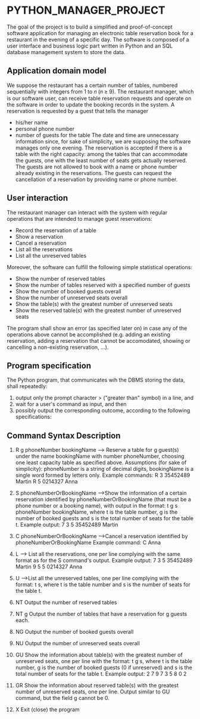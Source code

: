 # PYTHON_MANAGER_PROJECT
The goal of the project is to build a simplified and proof-of-concept software application for managing an electronic table reservation book for a restaurant in the evening of a specific day. The software is composed of a user interface and business logic part written in Python and an SQL database management system to store the data.


##  Application domain model 
We suppose the restaurant has a certain number of tables, numbered sequentially with integers from 1 to 𝑛 (𝑛 ≥ 9). The restaurant manager, which is our software user, can receive table reservation requests and operate on the software in order to update the booking records in the system. A reservation is requested by a guest that tells the manager
- his/her name
- personal phone number
- number of guests for the table
The date and time are unnecessary information since, for sake of simplicity, we are supposing the software manages only one evening. The reservation is accepted if there is a table with the right capacity: among the tables that can accommodate the guests, one with the least number of seats gets actually reserved. The guests are not allowed to book with a name or phone number already existing in the reservations.
The guests can request the cancellation of a reservation by providing name or phone number.

## User interaction
The restaurant manager can interact with the system with regular operations that are
intended to manage guest reservations:
- Record the reservation of a table
- Show a reservation
- Cancel a reservation
- List all the reservations
- List all the unreserved tables

Moreover, the software can fulfill the following simple statistical operations:

- Show the number of reserved tables
- Show the number of tables reserved with a specified number of guests
- Show the number of booked guests overall
- Show the number of unreserved seats overall
- Show the table(s) with the greatest number of unreserved seats
- Show the reserved table(s) with the greatest number of unreserved seats

The program shall show an error (as specified later on) in case any of the operations above cannot be accomplished (e.g. adding an existing reservation, adding a reservation that cannot be accomodated, showing or cancelling a non-existing reservation, …).

## Program specification
The Python program, that communicates wih the DBMS storing the data, shall repeatedly: 
1) output only the prompt character > ("greater than" symbol) in a line, and 
2) wait for a user's command as input, and then 
3) possibly output the corresponding outcome, according to the following specifications:

## Command Syntax Description
1) R g phoneNumber bookingName --> Reserve a table for g guest(s) under the name bookingName with number phoneNumber, choosing one least capacity table as specified above. Assumptions (for sake of simplicity): phoneNumber is a string of decimal digits, bookingName is a single word formed by letters only.
Example commands:
R 3 35452489 Martin
R 5 0214327 Anna

2) S phoneNumberOrBookingName -->Show the information of a certain reservation identified by phoneNumberOrBookingName (that must be a phone number or a booking name), with output in the format: t g s phoneNumber bookingName, where t is the table number, g is the
number of booked guests and s is the total number of seats for the table t.
Example output:
7 3 5 35452489 Martin

3) C phoneNumberOrBookingName -->Cancel a reservation identified by phoneNumberOrBookingName
Example command:
C Anna

4) L --> List all the reservations, one per line complying with the same format as for the S command's output.
Example output:
7 3 5 35452489 Martin
9 5 5 0214327 Anna

5) U -->List all the unreserved tables, one per line complying with the format: t s, where t is the table number and s is the number of seats for the table t.

6) NT Output the number of reserved tables

7) NT g Output the number of tables that have a reservation for g guests each.

8) NG Output the number of booked guests overall

9) NU Output the number of unreserved seats overall

10) GU Show the information about table(s) with the greatest number of unreserved seats, one per line with the format: t g s, where t is the table number, g is the number of booked guests (0 if unreserved) and s is the total number of seats for the table t.
Example output:
2 7 9
7 3 5
8 0 2

11) GR Show the information about reserved table(s) with the greatest number of unreserved seats, one per line. Output similar to GU command, but the field g cannot be 0.

12) X Exit (close) the program
